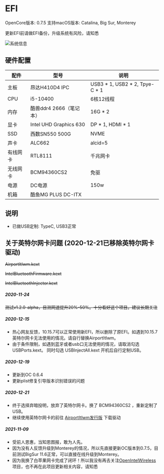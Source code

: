 
# EFI
OpenCore版本: 0.7.5
支持macOS版本: Catalina, Big Sur, Monterey

更新EFI前请做EFI备份，升级系统有风险，请知悉

![系统信息](https://github.com/plusl894860970/H410D4IPC_i5-10400_HD630_OC_BigSur/blob/3140e25e6ab1c1ff71dcf829a3bee53145d1c00c/images/info.png)

## 硬件配置

| 配件   | 型号 | 说明 |
|------|----|----|
| 主板   |  昂达H410D4 IPC  |  USB3 * 1, USB2 * 2, Tpye-C * 1 |
| CPU  |  i5-10400  |  6核12线程  |
| 内存   |  酷兽ddr4 2666（笔记本）  |  16G * 2  |
| 显卡   |  Intel UHD Graphics 630  |  DP * 1, HDMI * 1  |
| SSD  |  西数SN550 500G  |  NVME  |
| 声卡   |  ALC662  |  alcid=5  |
| 有线网卡 |  RTL8111  |  千兆网卡  |
| 无线网卡 |  BCM94360CS2  |  免驱  |
| 电源 |  DC电源  |  150w  |
| 机箱 |  酷鱼MG PLUS DC-ITX  |    |


## 说明

* 已做USB定制: TypeC, USB3正常

## 关于英特尔网卡问题 (2020-12-21已移除英特尔网卡驱动)

~~AirportItlwm.kext~~

~~IntelBluetoothFirmware.kext~~

~~IntelBluetoothInjector.kext~~


##### 2020-11-24

~~测试v1.2.0-alpha，目测网速提升20%-50%。十分看好这个项目。建议长期关注~~


##### 2020-12-15

* 热心网友反馈，10.15.7可以正常使用新EFI，所以删除了原EFI。如遇到10.15.7英特尔网卡无法使用的情况。请自行替换AirportItlwm。
* 由于条件限制，如遇到蓝牙或者usb口无法使用的情况，请取消勾选 USBPorts.kext。 同时勾选 USBInjectAll.kext 开机后自行定制USB。

##### 2020-12-19

* 更新到OC 0.6.4
* 更新plist修复引导版本识别错误的问题

##### 2020-12-21

* 终于选择弃暗投明，放弃了英特尔网卡。换了 BCM94360CS2 ，重新定制了USB。
* 继续使用英特尔网卡的前往 [AirportItlwm发行版](https://github.com/OpenIntelWireless/itlwm/releases) 下载驱动


##### 2021-11-09

* 受前人恩惠，当知恩图报，敢为人先。
* 因为没有人反馈升级到Monterey的情况，所以先直接更新OC版本到0.7.5，目前测试BigSur 11.6正常，可以直接在线升级到Monterey。
* 因为我换了白苹果网卡完成了闭环！所以我没有再去关注[OpenIntelWireless](https://github.com/OpenIntelWireless/itlwm/releases)项目，也不再在此项目更新相关内容，请知悉
